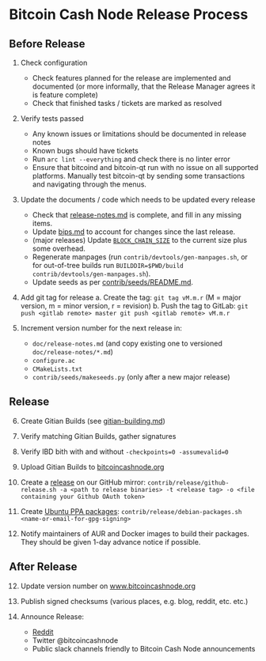 Bitcoin Cash Node Release Process
=================================


## Before Release

1. Check configuration
    - Check features planned for the release are implemented and documented
      (or more informally, that the Release Manager agrees it is feature complete)
    - Check that finished tasks / tickets are marked as resolved

2. Verify tests passed
    - Any known issues or limitations should be documented in release notes
    - Known bugs should have tickets
    - Run `arc lint --everything` and check there is no linter error
    - Ensure that bitcoind and bitcoin-qt run with no issue on all supported platforms.
      Manually test bitcoin-qt by sending some transactions and navigating through the menus.

3. Update the documents / code which needs to be updated every release
    - Check that [release-notes.md](doc/release-notes.md) is complete, and fill in any missing items.
    - Update [bips.md](/doc/bips.md) to account for changes since the last release.
    - (major releases) Update [`BLOCK_CHAIN_SIZE`](/src/qt/intro.cpp) to the current size plus
      some overhead.
    - Regenerate manpages (run `contrib/devtools/gen-manpages.sh`, or for out-of-tree builds run
      `BUILDDIR=$PWD/build contrib/devtools/gen-manpages.sh`).
    - Update seeds as per [contrib/seeds/README.md](/contrib/seeds/README.md).

4. Add git tag for release
    a. Create the tag: `git tag vM.m.r` (M = major version, m = minor version, r = revision)
    b. Push the tag to GitLab:
        ```
        git push <gitlab remote> master
        git push <gitlab remote> vM.m.r
        ```

5. Increment version number for the next release in:
    - `doc/release-notes.md` (and copy existing one to versioned `doc/release-notes/*.md`)
    - `configure.ac`
    - `CMakeLists.txt`
    - `contrib/seeds/makeseeds.py` (only after a new major release)

## Release

6. Create Gitian Builds (see [gitian-building.md](/doc/gitian-building.md))

7. Verify matching Gitian Builds, gather signatures

8. Verify IBD bith with and without `-checkpoints=0 -assumevalid=0`

9. Upload Gitian Builds to [bitcoincashnode.org](https://bitcoincashnode.org/)

10. Create a [release](https://github.com/bitcoin-cash-node/bitcoin-cash-node) on our GitHub mirror:
    `contrib/release/github-release.sh -a <path to release binaries> -t <release tag> -o <file containing your Github OAuth token>`

11. Create [Ubuntu PPA packages](https://launchpad.net/~bitcoin-cash-node/+archive/ubuntu/ppa):
    `contrib/release/debian-packages.sh <name-or-email-for-gpg-signing>`

12. Notify maintainers of AUR and Docker images to build their packages.
    They should be given 1-day advance notice if possible.

## After Release

12. Update version number on www.bitcoincashnode.org

13. Publish signed checksums (various places, e.g. blog, reddit, etc. etc.)

14. Announce Release:
    - [Reddit](https://www.reddit.com/r/bitcoincashnode/)
    - Twitter @bitcoincashnode
    - Public slack channels friendly to Bitcoin Cash Node announcements


